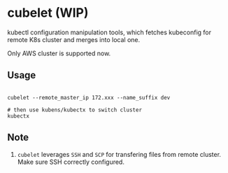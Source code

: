# cubelet (WIP)
kubectl configuration manipulation tools, which fetches kubeconfig for remote K8s cluster and merges into local one.

Only AWS cluster is supported now.

## Usage

```terminal

cubelet --remote_master_ip 172.xxx --name_suffix dev 

# then use kubens/kubectx to switch cluster
kubectx

```

## Note
1. `cubelet` leverages `SSH` and `SCP` for transfering files from remote cluster. Make sure SSH correctly configured.

